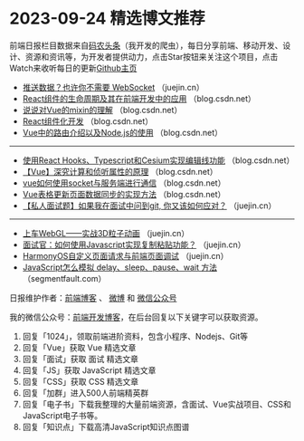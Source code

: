 # 2023-09-24 精选博文推荐

前端日报栏目数据来自[码农头条](http://toutiao.qdkfweb.cn/)（我开发的爬虫），每日分享前端、移动开发、设计、资源和资讯等，为开发者提供动力，点击Star按钮来关注这个项目，点击Watch来收听每日的更新[Github主页](https://github.com/kujian/frontendDaily)
* [推送数据？也许你不需要 WebSocket](https://juejin.cn/post/7272564663116759074) （juejin.cn）
* [React组件的生命周期及其在前端开发中的应用](https://blog.csdn.net/EsqpWeller/article/details/133193127) （blog.csdn.net）
* [说说对Vue的mixin的理解](https://blog.csdn.net/He_9a9/article/details/133174241) （blog.csdn.net）
* [React组件化开发](https://blog.csdn.net/weixin_47342624/article/details/133176567) （blog.csdn.net）
* [Vue中的路由介绍以及Node.js的使用](https://blog.csdn.net/lz17267861157/article/details/133086122) （blog.csdn.net）

***
* [使用React Hooks、Typescript和Cesium实现编辑线功能](https://blog.csdn.net/DevWizard/article/details/133191916) （blog.csdn.net）
* [【Vue】深究计算和侦听属性的原理](https://blog.csdn.net/m0_64880608/article/details/133166501) （blog.csdn.net）
* [vue如何使用socket与服务端进行通信](https://blog.csdn.net/xiejunyan666/article/details/133175886) （blog.csdn.net）
* [Vue表格更新页面数据同步的实现方法](https://blog.csdn.net/HackSquad/article/details/133192674) （blog.csdn.net）
* [【私人面试题】如果我在面试中问到git, 你又该如何应对？](https://juejin.cn/post/7280791565924958271) （juejin.cn）

***
* [上车WebGL——实战3D粒子动画](https://juejin.cn/post/7280459340732121100) （juejin.cn）
* [面试官：如何使用Javascript实现复制粘贴功能？](https://juejin.cn/post/7280778306584018944) （juejin.cn）
* [HarmonyOS自定义页面请求与前端页面调试](https://juejin.cn/post/7280746975917211703) （juejin.cn）
* [JavaScript怎么模拟 delay、sleep、pause、wait 方法](https://segmentfault.com/a/1190000044214063) （segmentfault.com）

日报维护作者：[前端博客](https://qdkfweb.cn/) 、 [微博](http://weibo.com/kujian) 和 [微信公众号](https://open.weixin.qq.com/qr/code?username=caibaojian_com)

我的微信公众号：[前端开发博客](https://open.weixin.qq.com/qr/code?username=caibaojian_com)，在后台回复以下关键字可以获取资源。

1. 回复「1024」，领取前端进阶资料，包含小程序、Nodejs、Git等
2. 回复「Vue」获取 Vue 精选文章
3. 回复「面试」获取 面试 精选文章
4. 回复「JS」获取 JavaScript 精选文章
5. 回复「CSS」获取 CSS 精选文章
6. 回复「加群」进入500人前端精英群
7. 回复「电子书」下载我整理的大量前端资源，含面试、Vue实战项目、CSS和JavaScript电子书等。
8. 回复「知识点」下载高清JavaScript知识点图谱